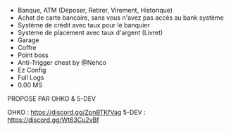 -  Banque, ATM (Déposer, Retirer, Virement, Historique)
-  Achat de carte bancaire, sans vous n'avez pas accès au bank système
- Système de crédit avec taux pour le banquier 
- Système de placement avec taux d'argent (Livret) 
- Garage
- Coffre
- Point boss
- Anti-Trigger cheat by @Nehco 
- Ez Config
- Full Logs
- 0.00 MS


PROPOSE PAR OHKO & 5-DEV

OHKO : https://discord.gg/ZpnBTKfVag
5-DEV : https://discord.gg/Wt63Cu2vBf